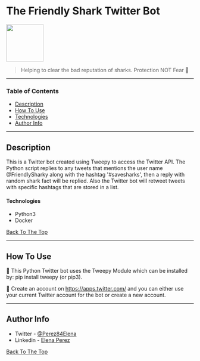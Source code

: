 # The Friendly Shark Twitter Bot

<img src="https://pbs.twimg.com/profile_images/1380477331702157315/zk6MLuqV_400x400.jpg" width="100" height="100">

> Helping to clear the bad reputation of sharks. Protection NOT Fear 💙

---

### Table of Contents

- [Description](#description)
- [How To Use](#how-to-use)
- [Technologies](#technologies)
- [Author Info](#author-info)

---

## Description

This is a Twitter bot created using Tweepy to access the Twitter API. The Python script replies to any tweets that mentions the user name @FriendlySharky along with the hashtag '#savesharks', then a reply with random shark fact will be replied. Also the Twitter bot will retweet tweets with specific hashtags that are stored in a list.

#### Technologies

- Python3
- Docker

[Back To The Top](#read-me-template)

---

## How To Use

💠 This Python Twitter bot uses the Tweepy Module which can be installed by:
pip install tweepy (or pip3).

💠 Create an account on https://apps.twitter.com/ and you can either use your current Twitter
account for the bot or create a new account.

---

## Author Info

- Twitter - [@Perez84Elena](https://twitter.com/Perez84Elena)
- Linkedin - [Elena Perez](https://www.linkedin.com/in/elena-perez-2a5890192/)

[Back To The Top](#read-me-template)
